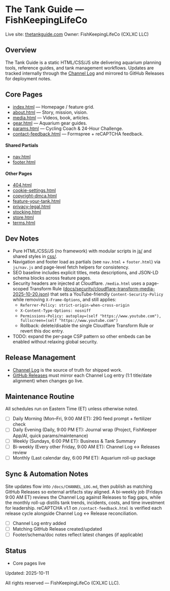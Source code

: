 # The Tank Guide — FishKeepingLifeCo

Live site: [thetankguide.com](https://thetankguide.com)
Owner: FishKeepingLifeCo (CXLXC LLC)

## Overview
The Tank Guide is a static HTML/CSS/JS site delivering aquarium planning tools, reference guides, and tank management workflows. Updates are tracked internally through the [Channel Log](docs/CHANNEL_LOG.md) and mirrored to GitHub Releases for deployment notes.

## Core Pages
- [index.html](index.html) — Homepage / feature grid.
- [about.html](about.html) — Story, mission, vision.
- [media.html](media.html) — Videos, book, articles.
- [gear.html](gear.html) — Aquarium gear guides.
- [params.html](params.html) — Cycling Coach & 24-Hour Challenge.
- [contact-feedback.html](contact-feedback.html) — Formspree + reCAPTCHA feedback.

#### Shared Partials
- [nav.html](nav.html)
- [footer.html](footer.html)

#### Other Pages
- [404.html](404.html)
- [cookie-settings.html](cookie-settings.html)
- [copyright-dmca.html](copyright-dmca.html)
- [feature-your-tank.html](feature-your-tank.html)
- [privacy-legal.html](privacy-legal.html)
- [stocking.html](stocking.html)
- [store.html](store.html)
- [terms.html](terms.html)

## Dev Notes
- Pure HTML/CSS/JS (no framework) with modular scripts in [js/](js) and shared styles in [css/](css).
- Navigation and footer load as partials (see `nav.html` + `footer.html`) via `js/nav.js` and page-level fetch helpers for consistency.
- SEO baseline includes explicit titles, meta descriptions, and JSON-LD schema blocks across feature pages.
- Security headers are injected at Cloudflare. `/media.html` uses a page-scoped Transform Rule ([docs/security/cloudflare-transform-media-2025-10-20.json](docs/security/cloudflare-transform-media-2025-10-20.json)) that sets a YouTube-friendly `Content-Security-Policy` while removing `X-Frame-Options`, and still applies:
  - `Referrer-Policy: strict-origin-when-cross-origin`
  - `X-Content-Type-Options: nosniff`
  - `Permissions-Policy: autoplay=(self "https://www.youtube.com"), fullscreen=(self "https://www.youtube.com")`
  - Rollback: delete/disable the single Cloudflare Transform Rule or revert this doc entry.
- TODO: expand the per-page CSP pattern so other embeds can be enabled without relaxing global security.

## Release Management
- [Channel Log](docs/CHANNEL_LOG.md) is the source of truth for shipped work.
- [GitHub Releases](../../releases) must mirror each Channel Log entry (1:1 title/date alignment) when changes go live.

## Maintenance Routine
All schedules run on Eastern Time (ET) unless otherwise noted.

- [ ] Daily Morning (Mon–Fri, 9:00 AM ET): 29G feed prompt + fertilizer check
- [ ] Daily Evening (Daily, 9:00 PM ET): Journal wrap (Project, FishKeeper App/AI, quick params/maintenance)
- [ ] Weekly (Sundays, 6:00 PM ET): Business & Tank Summary
- [ ] Bi-weekly (Every other Friday, 9:00 AM ET): Channel Log ↔ Releases review
- [ ] Monthly (Last calendar day, 6:00 PM ET): Aquarium roll-up package

## Sync & Automation Notes
Site updates flow into `/docs/CHANNEL_LOG.md`, then publish as matching GitHub Releases so external artifacts stay aligned. A bi-weekly job (Fridays 9:00 AM ET) reviews the Channel Log against Releases to flag gaps, while the monthly roll-up distills tank trends, incidents, costs, and time investment for leadership. reCAPTCHA v1.1 on `/contact-feedback.html` is verified each release cycle alongside Channel Log ↔ Release reconciliation.

- [ ] Channel Log entry added
- [ ] Matching GitHub Release created/updated
- [ ] Footer/schema/doc notes reflect latest changes (if applicable)

## Status
- Core pages live

Updated: 2025-10-11

All rights reserved — FishKeepingLifeCo (CXLXC LLC).
